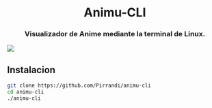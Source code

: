 <h1 align="center">Animu-CLI</h1>
<h3 align="center">Visualizador de Anime mediante la terminal de Linux.</h3>

![](https://i.imgur.com/rpKJLoY.png)

## Instalacion

```bash
git clone https://github.com/Pirrandi/animu-cli
cd animu-cli
./animu-cli
```
